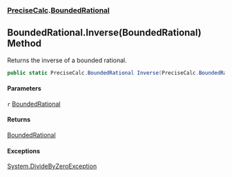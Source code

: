 ### [PreciseCalc](PreciseCalc.md 'PreciseCalc').[BoundedRational](PreciseCalc.BoundedRational.md 'PreciseCalc.BoundedRational')

## BoundedRational.Inverse(BoundedRational) Method

Returns the inverse of a bounded rational.

```csharp
public static PreciseCalc.BoundedRational Inverse(PreciseCalc.BoundedRational r);
```
#### Parameters

<a name='PreciseCalc.BoundedRational.Inverse(PreciseCalc.BoundedRational).r'></a>

`r` [BoundedRational](PreciseCalc.BoundedRational.md 'PreciseCalc.BoundedRational')

#### Returns
[BoundedRational](PreciseCalc.BoundedRational.md 'PreciseCalc.BoundedRational')

#### Exceptions

[System.DivideByZeroException](https://docs.microsoft.com/en-us/dotnet/api/System.DivideByZeroException 'System.DivideByZeroException')